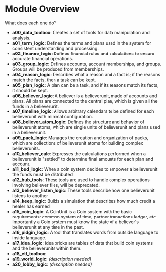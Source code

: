 # Module Overview

What does each one do?

- **a00_data_toolbox**: Creates a set of tools for data manipulation and analysis.
- **a01_term_logic**: Defines the terms and plans used in the system for consistent understanding and processing.
- **a02_finance_logic**: Defines financial rules and calculations to ensure accurate financial operations.
- **a03_group_logic**: Defines accounts, account memberships, and groups. Groups will be produced from memberships.
- **a04_reason_logic**: Describes what a reason and a fact is; if the reasons match the facts, then a task can be kept.
- **a05_plan_logic**: A plan can be a task, and if its reasons match its facts, it should be kept.
- **a06_believer_logic**: A believer is a believerunit, made of accounts and plans. All plans are connected to the central plan, which is given all the funds in a believerunit.
- **a07_timeline_logic**: Allows arbitrary calendars to be defined for each believerunit with minimal configuration.
- **a08_believer_atom_logic**: Defines the structure and behavior of believerunit atoms, which are single units of believerunit and plans used in a believerunit.
- **a09_pack_logic**: Manages the creation and organization of packs, which are collections of believerunit atoms for building complex believerunits.
- **a10_believer_calc**: Expresses the calculations performed when a believerunit is "settled" to determine final amounts for each plan and account.
- **a11_bud_logic**: When a coin system decides to empower a believerunit the funds must be distributed
- **a12_hub_tools**: These tools are used to handle complex operations involving believer files, will be deprecated.
- **a13_believer_listen_logic**: These tools describe how one believerunit listens to another
- **a14_keep_logic**: Builds a simulation that describes how much credit a healer has earned 
- **a15_coin_logic**: A CoinUnit is a Coin system with the basic requirements: common system of time, partner tranactions ledger, etc. Importantly a Coin system must know the state of a believer's believerunit at any time in the past. 
- **a16_pidgin_logic**: A tool that translates words from outside language to inside language.  
- **a17_idea_logic**: idea bricks are tables of data that build coin systems and the believerunits within them.
- **a18_etl_toolbox**: 
- **a19_world_logic**: *(description needed)*
- **a20_lobby_logic**: *(description needed)*